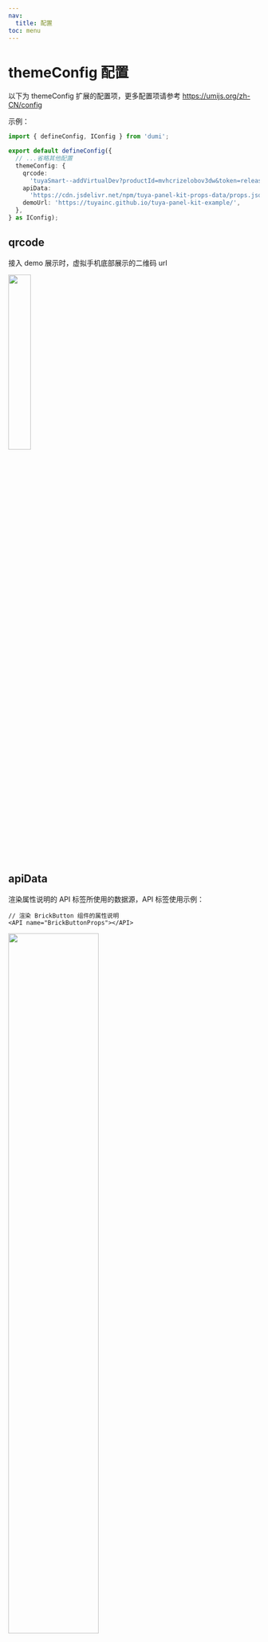 ```yaml
---
nav:
  title: 配置
toc: menu
---
```


# themeConfig 配置

以下为 themeConfig 扩展的配置项，更多配置项请参考 https://umijs.org/zh-CN/config

示例：

```ts
import { defineConfig, IConfig } from 'dumi';

export default defineConfig({
  // ...省略其他配置
  themeConfig: {
    qrcode:
      'tuyaSmart--addVirtualDev?productId=mvhcrizelobov3dw&token=release_common_component',
    apiData:
      'https://cdn.jsdelivr.net/npm/tuya-panel-kit-props-data/props.json',
    demoUrl: 'https://tuyainc.github.io/tuya-panel-kit-example/',
  },
} as IConfig);
```

## qrcode

接入 demo 展示时，虚拟手机底部展示的二维码 url

<img width="30%" src="https://images.tuyacn.com/rms-static/3dde7690-def7-11eb-bb1c-dd1a7461f245-1625643904121.webp?tyName=20210707device-qrcode.webp" />

## apiData

渲染属性说明的 API 标签所使用的数据源，API 标签使用示例：

```tsx
// 渲染 BrickButton 组件的属性说明
<API name="BrickButtonProps"></API>
```

<img width="60%" src="https://images.tuyacn.com/rms-static/de4fc430-def7-11eb-bb1c-dd1a7461f245-1625644173299.webp?tyName=20210707api-table.webp">

## demoUrl

demo 的部署地址
